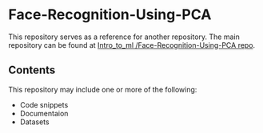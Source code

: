 # Face-Recognition-Using-PCA

This repository serves as a reference for another repository. The main repository can be found at [Intro_to_ml
/Face-Recognition-Using-PCA repo](https://github.com/eyadashrafkh/Intro_to_ml/tree/10c76ff31468ee7c806013581aac74d124d3e8c9/Face-Recognition-Using-PCA).

## Contents

This repository may include one or more of the following:

- Code snippets
- Documentaion
- Datasets
